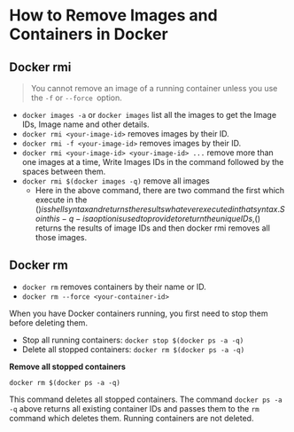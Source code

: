 # How to Remove Images and Containers in Docker
## Docker rmi
> You cannot remove an image of a running container unless you use the `-f` or `--force `option.
* `docker images -a` or `docker images` list all the images to get the Image IDs, Image name and other details.
* `docker rmi <your-image-id>` removes images by their ID.
* `docker rmi -f <your-image-id>` removes images by their ID.
* `docker rmi <your-image-id> <your-image-id> ...` remove more than one images at a time, Write Images IDs in the command followed by the spaces between them.
* `docker rmi $(docker images -q)` remove all images
    * Here in the above command, there are two command the first which execute in the $() is shell syntax and returns the results whatever executed in that syntax. So in this -q- is a option is used to provide to return the unique IDs,$() returns the results of image IDs and then docker rmi removes all those images.
## Docker rm
* `docker rm` removes containers by their name or ID.
* `docker rm --force <your-container-id>`

When you have Docker containers running, you first need to stop them before deleting them.

* Stop all running containers: `docker stop $(docker ps -a -q)`
* Delete all stopped containers: `docker rm $(docker ps -a -q)`

**Remove all stopped containers**

`docker rm $(docker ps -a -q)`

This command deletes all stopped containers. The command `docker ps -a -q` above returns all existing container IDs and passes them to the `rm` command which deletes them. Running containers are not deleted.
